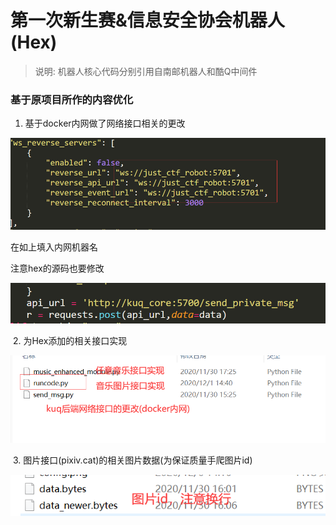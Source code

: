 # 第一次新生赛&信息安全协会机器人(Hex)

> 说明:
> 机器人核心代码分别引用自南邮机器人和酷Q中间件



### 基于原项目所作的内容优化

1. 基于docker内网做了网络接口相关的更改

![config](./pic/config.png)

在如上填入内网机器名

注意hex的源码也要修改

![add](./pic/add.png)



​	2. 为Hex添加的相关接口实现

![hex](./pic/hex.png)



​	3. 图片接口(pixiv.cat)的相关图片数据(为保证质量手爬图片id)

![pics](./pic/pics.png)




